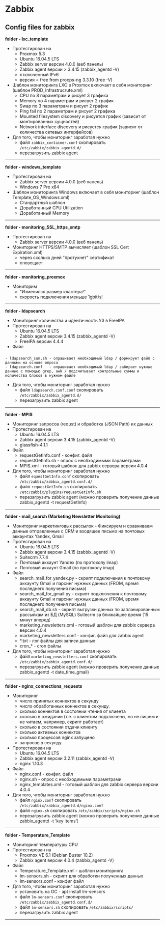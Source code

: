 # Zabbix
Config files for zabbix
---
**folder - lxc_template**
- Протестирован на 
    - Proxmox 5.3
    - Ubuntu 16.04.5 LTS 
    - Zabbix server версии 4.0.0 (веб панель)
    - Zabbix agent версии > 3.4.15 (zabbix_agentd -V)
    - отключенный IPv6
    - версия = free from procps-ng 3.3.10 (free -V)
- Шаблон мониторинга LXC в Proxmox включает в себя мониторинг (шаблон PROD_Infrastrucrute.xml)
    - CPU по 8 параметрам и рисует 3 графика
    - Memory по 4 параметрам и рисует 2 график
    - Swap по 3 параметрам и рисует 2 график
    - Ping fail по 2 параметрам и рисует 2 графика
    - Mounted filesystem discovery и рисуется график (зависит от монтированных сущностей)
    - Network interface discovery и рисуется график (зависит от количества сетевых интерфейсов)
- Для того, чтобы мониторинг заработал нужно 
    - файл `zabbix_container.conf` скопировать `/etc/zabbix/zabbix_agentd.d/`
    - перезагрузить zabbix agent 
---
**folder - windows_template**
- Протестирован на 
    - Zabbix server версии 4.0.0 (веб панель)
    - Windows 7 Pro x64
- Шаблон мониторинга Windows включает в себя мониторинг (шаблон Template_OS_Windows.xml)
    - Стандартный шаблон
    - Доработанный CPU Utilization 
    - Доработанный Memory 
---
**folder - monitoring_SSL_https_smtp**
- Протестирован на 
    - Zabbix server версии 4.0.0 (веб панель)
- Мониторинг HTTPS/SMTP вычисляет (шаблон SSL Cert Expiration.xml)
    - через сколько дней "протухнет" сертификат
    - оповещает
---
**folder - monitoring_proxmox**
- Мониторим
    - "Изменился размер кластера!"
    - скорость подключения меньше 1gbit/s!
---
**folder - ldapsearch**
- Мониторинг количества и идентичность УЗ в FreeIPA
- Протестирован на 
    - Ubuntu 16.04.5 LTS 
    - Zabbix agent версии 3.4.15 (zabbix_agentd -V)
    - FreeIPA версии 4.4.4
- Файл
#####
    - ldapsearch_sum.sh - опрашивает необходимый ldap / формирует файл с данными на основе опроса
    - ldapsearch.conf   - опрашивает необходимый ldap / забирает нужные данные с помощью grep, awk / подсчитывает контрольные суммы и количества блоков в нужном файле
- Для того, чтобы мониторинг заработал нужно 
    - файл `ldapsearch.conf.conf` скопировать `/etc/zabbix/zabbix_agentd.d/`
    - перезагрузить zabbix agent 
---
**folder - MPIS**
- Мониторинг запросов (requst) и обработка (JSON Path) их данных 
- Протестирован на 
    - Ubuntu 16.04.5 LTS 
    - Zabbix agent версии 3.4.15 (zabbix_agentd -V)
    - glassfish-4.1.1
- Файл 
    - requestGetInfo.conf - конфиг. файл 
    - requestGetInfo.sh - опрос с необходимыми параметрами 
    - MPIS.xml - готовый шаблон для zabbix сервера версии 4.0.4
- Для того, чтобы мониторинг заработал нужно 
    - файл `equestGetInfo.conf` скопировать `/etc/zabbix/zabbix_agentd.conf.d/`
    - файл `requestGetInfo.sh` скопировать `/etc/zabbix/plugins/requestGetInfo.sh`
    - перезагрузить zabbix agent 
    (можно проверить получение данные zabbix_agentd -t requestGetInfo)
---
**folder - mail_search (Marketing Newsletter Monitoring)**
- Мониторинг маркетинговых рассылок - Фиксируем и сравниваем данные отправленные с CRM и входящее письмо на почтовых аккаунтах Yandex, Gmail 
- Протестирован на 
    - Ubuntu 16.04.5 LTS 
    - Zabbix agent версии 3.4.15 (zabbix_agentd -V)
    - Suitecrm 7.7.4
    - Почтовый аккаунт Yandex (по протоколу imap)
    - Почтовый аккаунт Gmail (по протоколу imap)
- Файл 
    - search_mail_for_yandex.py - скрипт подключения к почтовому аккаунту Gmail и парсинг нужных данных (FROM, время последнего получения письма)
    - search_mail_for_gmail.py - скрипт подключения к почтовому аккаунту Gmail и парсинг нужных данных (FROM, время последнего получения письма)
    - search_mail_db.sh - скрипт выгрузки данных по запланированным рассылкам из БД (MySQL) Suitecrm за ближайшее время (15 минут вперед)  
    - marketing_newsletters.xml - готовый шаблон для zabbix сервера версии 4.0.4
    - marketing_newsletters.conf - конфиг. файл для zabbix agent
    - *.txt - лог файлы для записи данных 
    - cron_* - cron файлы
- Для того, чтобы мониторинг заработал нужно 
    - файл `marketing_newsletters.conf` скопировать `/etc/zabbix/zabbix_agentd.conf.d/`
    - перезагрузить zabbix agent 
    (можно проверить получение данные zabbix_agentd -t date_time_gmail)
---
**folder - nginx_connections_requests**
- Мониторинг 
    - число принятых коннектов в секунду
    - число обработанных коннектов в секунду.
    - сколько коннектов в состоянии чтения от клиента
    - сколько в ожидании (т.е. с клиентом подключены, но не пишем и не читаем, например, скрипт работает)
    - сколько в состоянии отдачи клиенту
    - сколько активных коннектов
    - сколько процессов nginx запущено
    - запросов в секунду.
- Протестирован на 
    - Ubuntu 16.04.5 LTS 
    - Zabbix agent версии 3.2.11 (zabbix_agentd -V)
    - nginx 1.10.3
- Файл 
    - nginx.conf - конфиг. файл 
    - nginx.sh - опрос с необходимыми параметрами 
    - nginx_templates.xml - готовый шаблон для zabbix сервера версии 4.0.4
- Для того, чтобы мониторинг заработал нужно 
    - файл `nginx.conf` скопировать `/etc/zabbix/zabbix_agentd.d/nginx.conf`
    - файл `nginx.sh` скопировать `/etc/zabbix/scripts/nginx.sh`
    - перезагрузить zabbix agent 
    (можно проверить получение данные zabbix_agentd -t 'key items')
---
**folder - Temperature_Template**
- Мониторинг температуры CPU 
- Протестирован на 
    - Proxmox VE 6.1 (Debian Buster 10.2) 
    - Zabbix agent версии 4.0.4 (zabbix_agentd -V)
- Файл 
    - Temperature_Template.xml - шаблон мониторинга
    - lm-sensors.sh - скрипт для обработки полученных данных 
    - lm-sensors.conf - конфиг файл
- Для того, чтобы мониторинг заработал нужно 
    - установить на ОС - apt install lm-sensors 
    - файл `lm-sensors.conf` скопировать `/etc/zabbix/zabbix_agentd.conf.d/`
    - файл `lm-sensors.sh` скопировать `/etc/zabbix/scripts/`
    - перезагрузить zabbix agent
---

